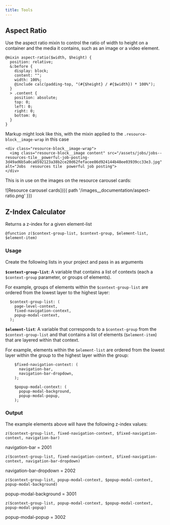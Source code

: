 ```yaml
---
title: Tools
---
```


## Aspect Ratio

Use the aspect ratio mixin to control the ratio of width to height on a container and the media it contains, such as an image or a video element.

```
@mixin aspect-ratio($width, $height) {
  position: relative;
  &:before {
    display: block;
    content: "";
    width: 100%;
    @include calc(padding-top, "(#{$height} / #{$width}) * 100%");
  }
  > .content {
    position: absolute;
    top: 0;
    left: 0;
    right: 0;
    bottom: 0;
  }
}
```

Markup might look like this, with the mixin applied to the `.resource-block__image-wrap` in this case
```
<div class="resource-block__image-wrap">
  <img class="resource-block__image content" src="/assets/jobs/jobs--resources-tile__powerful-job-posting-3d49ad6b5a0ca8592123a38b2ce20d62fefacee86d924144b48ee03939cc33e3.jpg" alt="Jobs  resources tile  powerful job posting">
</div>
```

This is in use on the images on the resource carousel cards:

![Resource carousel cards]({{ path '/images__documentation/aspect-ratio.png' }})


## Z-Index Calculator

Returns a z-index for a given element-list

```
@function z($context-group-list, $context-group, $element-list, $element-item)
```

### Usage
Create the following lists in your project and pass in as arguments

  **`$context-group-list`**:
  A variable that contains a list of contexts (each a `$context-group` parameter, or groups of elements).

  For example, groups of elements within the `$context-group-list` are ordered from the lowest layer to the highest layer:

```
  $context-group-list: (
    page-level-context,
    fixed-navigation-context,
    popup-modal-context,
  );
```


  **`$element-list`**:
  A variable that corresponds to a `$context-group` from the `$context-group-list` and that contains a list of elements (`$element-item`) that are layered within that context.

  For example, elements within the `$element-list` are ordered from the lowest layer within the group to the highest layer within the group:

```
    $fixed-navigation-context: (
      navigation-bar,
      navigation-bar-dropdown,
    );

    $popup-modal-context: (
      popup-modal-background,
      popup-modal-popup,
    );
```

### Output
  The example elements above will have the following z-index values:
  ```
  z($context-group-list, fixed-navigation-context, $fixed-navigation-context, navigation-bar)
  ```
  navigation-bar = 2001

  ```
  z($context-group-list, fixed-navigation-context, $fixed-navigation-context, navigation-bar-dropdown)
  ```
  navigation-bar-dropdown = 2002

  ```
  z($context-group-list, popup-modal-context, $popup-modal-context, popup-modal-background)
  ```
  popup-modal-background = 3001

  ```
  z($context-group-list, popup-modal-context, $popup-modal-context, popup-modal-popup)
  ```
  popup-modal-popup = 3002
